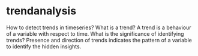 # trendanalysis
How to detect trends in timeseries? 
What is a trend?
A trend is a behaviour of a variable with respect to time.
What is the significance of identifying trends?
Presence and direction of trends indicates the pattern of a variable to identify the hidden insights.

